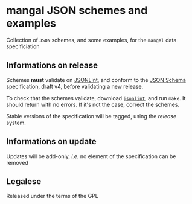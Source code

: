 # mangal JSON schemes and examples

Collection of `JSON` schemes, and some examples, for the `mangal` data specificiation

## Informations on release

Schemes **must** validate on [JSONLint](http://jsonlint.com/), and conform to the [JSON Schema](http://json-schema.org/) specification, draft v4, before validating a new release.

To check that the schemes validate, download [`jsonlint`][jlint], and run `make`. It should return with no errors. If it's not the case, correct the schemes.

Stable versions of the specification will be tagged, using the *release* system.

## Informations on update

Updates will be add-only, *i.e.* no element of the specification can be removed

## Legalese

Released under the terms of the GPL

[jlint]: https://github.com/zaach/jsonlint
